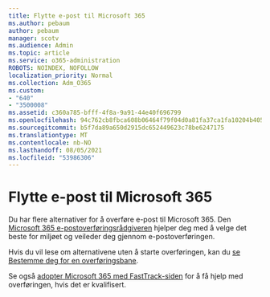 ```yaml
---
title: Flytte e-post til Microsoft 365
ms.author: pebaum
author: pebaum
manager: scotv
ms.audience: Admin
ms.topic: article
ms.service: o365-administration
ROBOTS: NOINDEX, NOFOLLOW
localization_priority: Normal
ms.collection: Adm_O365
ms.custom:
- "640"
- "3500008"
ms.assetid: c360a785-bfff-4f8a-9a91-44e40f696799
ms.openlocfilehash: 94c762cb8fbca608b06464f79f04d0a81fa37ca1fa10204b405a18bd79f4bade
ms.sourcegitcommit: b5f7da89a650d2915dc652449623c78be6247175
ms.translationtype: MT
ms.contentlocale: nb-NO
ms.lasthandoff: 08/05/2021
ms.locfileid: "53986306"
---
```

# <a name="move-email-to-microsoft-365"></a>Flytte e-post til Microsoft 365

Du har flere alternativer for å overføre e-post til Microsoft 365. Den [Microsoft 365 e-postoverføringsrådgiveren](https://aka.ms/alchemyinsight-mailmigrationadvisor) hjelper deg med å velge det beste for miljøet og veileder deg gjennom e-postoverføringen.
  
Hvis du vil lese om alternativene uten å starte overføringen, kan du [se Bestemme deg for en overføringsbane](https://docs.microsoft.com/Exchange/mailbox-migration/decide-on-a-migration-path).

Se også [adopter Microsoft 365 med FastTrack-siden](https://www.microsoft.com/fasttrack/microsoft-365/office-365) for å få hjelp med overføringen, hvis det er kvalifisert.
  